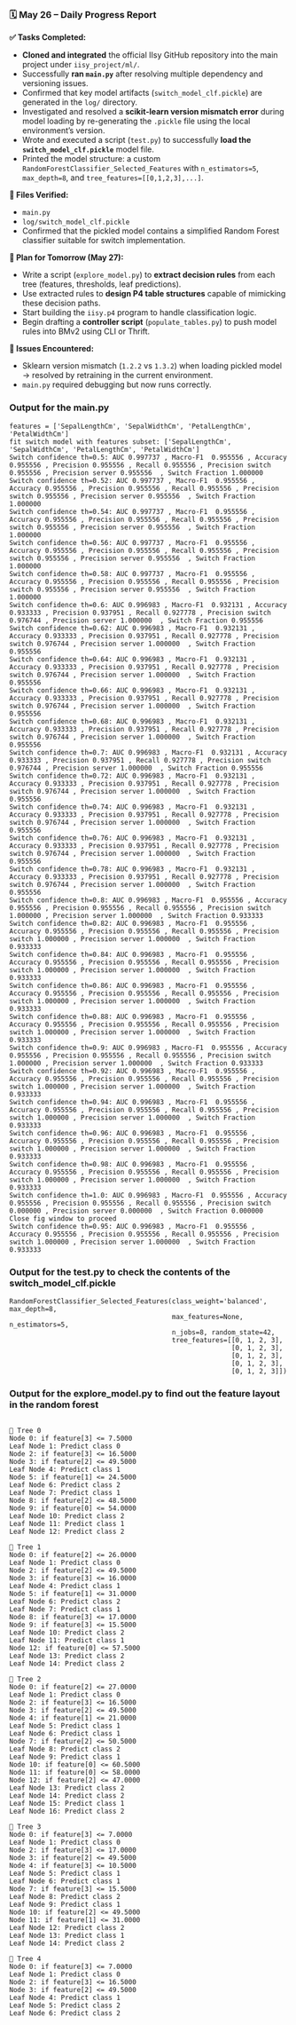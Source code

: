 ### 🗓️ **May 26 – Daily Progress Report**

**✅ Tasks Completed:**

* **Cloned and integrated** the official IIsy GitHub repository into the main project under `iisy_project/ml/`.
* Successfully **ran `main.py`** after resolving multiple dependency and versioning issues.
* Confirmed that key model artifacts (`switch_model_clf.pickle`) are generated in the `log/` directory.
* Investigated and resolved a **scikit-learn version mismatch error** during model loading by re-generating the `.pickle` file using the local environment’s version.
* Wrote and executed a script (`test.py`) to successfully **load the `switch_model_clf.pickle`** model file.
* Printed the model structure: a custom `RandomForestClassifier_Selected_Features` with `n_estimators=5`, `max_depth=8`, and `tree_features=[[0,1,2,3],...]`.

**📁 Files Verified:**

* `main.py`
* `log/switch_model_clf.pickle`
* Confirmed that the pickled model contains a simplified Random Forest classifier suitable for switch implementation.

**📌 Plan for Tomorrow (May 27):**

* Write a script (`explore_model.py`) to **extract decision rules** from each tree (features, thresholds, leaf predictions).
* Use extracted rules to **design P4 table structures** capable of mimicking these decision paths.
* Start building the `iisy.p4` program to handle classification logic.
* Begin drafting a **controller script** (`populate_tables.py`) to push model rules into BMv2 using CLI or Thrift.

**🚧 Issues Encountered:**

* Sklearn version mismatch (`1.2.2` vs `1.3.2`) when loading pickled model → resolved by retraining in the current environment.
* `main.py` required debugging but now runs correctly.

### Output for the main.py

```
features = ['SepalLengthCm', 'SepalWidthCm', 'PetalLengthCm', 'PetalWidthCm']
fit switch model with features subset: ['SepalLengthCm', 'SepalWidthCm', 'PetalLengthCm', 'PetalWidthCm']
Switch confidence th=0.5: AUC 0.997737 , Macro-F1  0.955556 , Accuracy 0.955556 , Precision 0.955556 , Recall 0.955556 , Precision switch 0.955556 , Precision server 0.955556  , Switch Fraction 1.000000
Switch confidence th=0.52: AUC 0.997737 , Macro-F1  0.955556 , Accuracy 0.955556 , Precision 0.955556 , Recall 0.955556 , Precision switch 0.955556 , Precision server 0.955556  , Switch Fraction 1.000000
Switch confidence th=0.54: AUC 0.997737 , Macro-F1  0.955556 , Accuracy 0.955556 , Precision 0.955556 , Recall 0.955556 , Precision switch 0.955556 , Precision server 0.955556  , Switch Fraction 1.000000
Switch confidence th=0.56: AUC 0.997737 , Macro-F1  0.955556 , Accuracy 0.955556 , Precision 0.955556 , Recall 0.955556 , Precision switch 0.955556 , Precision server 0.955556  , Switch Fraction 1.000000
Switch confidence th=0.58: AUC 0.997737 , Macro-F1  0.955556 , Accuracy 0.955556 , Precision 0.955556 , Recall 0.955556 , Precision switch 0.955556 , Precision server 0.955556  , Switch Fraction 1.000000
Switch confidence th=0.6: AUC 0.996983 , Macro-F1  0.932131 , Accuracy 0.933333 , Precision 0.937951 , Recall 0.927778 , Precision switch 0.976744 , Precision server 1.000000  , Switch Fraction 0.955556
Switch confidence th=0.62: AUC 0.996983 , Macro-F1  0.932131 , Accuracy 0.933333 , Precision 0.937951 , Recall 0.927778 , Precision switch 0.976744 , Precision server 1.000000  , Switch Fraction 0.955556
Switch confidence th=0.64: AUC 0.996983 , Macro-F1  0.932131 , Accuracy 0.933333 , Precision 0.937951 , Recall 0.927778 , Precision switch 0.976744 , Precision server 1.000000  , Switch Fraction 0.955556
Switch confidence th=0.66: AUC 0.996983 , Macro-F1  0.932131 , Accuracy 0.933333 , Precision 0.937951 , Recall 0.927778 , Precision switch 0.976744 , Precision server 1.000000  , Switch Fraction 0.955556
Switch confidence th=0.68: AUC 0.996983 , Macro-F1  0.932131 , Accuracy 0.933333 , Precision 0.937951 , Recall 0.927778 , Precision switch 0.976744 , Precision server 1.000000  , Switch Fraction 0.955556
Switch confidence th=0.7: AUC 0.996983 , Macro-F1  0.932131 , Accuracy 0.933333 , Precision 0.937951 , Recall 0.927778 , Precision switch 0.976744 , Precision server 1.000000  , Switch Fraction 0.955556
Switch confidence th=0.72: AUC 0.996983 , Macro-F1  0.932131 , Accuracy 0.933333 , Precision 0.937951 , Recall 0.927778 , Precision switch 0.976744 , Precision server 1.000000  , Switch Fraction 0.955556
Switch confidence th=0.74: AUC 0.996983 , Macro-F1  0.932131 , Accuracy 0.933333 , Precision 0.937951 , Recall 0.927778 , Precision switch 0.976744 , Precision server 1.000000  , Switch Fraction 0.955556
Switch confidence th=0.76: AUC 0.996983 , Macro-F1  0.932131 , Accuracy 0.933333 , Precision 0.937951 , Recall 0.927778 , Precision switch 0.976744 , Precision server 1.000000  , Switch Fraction 0.955556
Switch confidence th=0.78: AUC 0.996983 , Macro-F1  0.932131 , Accuracy 0.933333 , Precision 0.937951 , Recall 0.927778 , Precision switch 0.976744 , Precision server 1.000000  , Switch Fraction 0.955556
Switch confidence th=0.8: AUC 0.996983 , Macro-F1  0.955556 , Accuracy 0.955556 , Precision 0.955556 , Recall 0.955556 , Precision switch 1.000000 , Precision server 1.000000  , Switch Fraction 0.933333
Switch confidence th=0.82: AUC 0.996983 , Macro-F1  0.955556 , Accuracy 0.955556 , Precision 0.955556 , Recall 0.955556 , Precision switch 1.000000 , Precision server 1.000000  , Switch Fraction 0.933333
Switch confidence th=0.84: AUC 0.996983 , Macro-F1  0.955556 , Accuracy 0.955556 , Precision 0.955556 , Recall 0.955556 , Precision switch 1.000000 , Precision server 1.000000  , Switch Fraction 0.933333
Switch confidence th=0.86: AUC 0.996983 , Macro-F1  0.955556 , Accuracy 0.955556 , Precision 0.955556 , Recall 0.955556 , Precision switch 1.000000 , Precision server 1.000000  , Switch Fraction 0.933333
Switch confidence th=0.88: AUC 0.996983 , Macro-F1  0.955556 , Accuracy 0.955556 , Precision 0.955556 , Recall 0.955556 , Precision switch 1.000000 , Precision server 1.000000  , Switch Fraction 0.933333
Switch confidence th=0.9: AUC 0.996983 , Macro-F1  0.955556 , Accuracy 0.955556 , Precision 0.955556 , Recall 0.955556 , Precision switch 1.000000 , Precision server 1.000000  , Switch Fraction 0.933333
Switch confidence th=0.92: AUC 0.996983 , Macro-F1  0.955556 , Accuracy 0.955556 , Precision 0.955556 , Recall 0.955556 , Precision switch 1.000000 , Precision server 1.000000  , Switch Fraction 0.933333
Switch confidence th=0.94: AUC 0.996983 , Macro-F1  0.955556 , Accuracy 0.955556 , Precision 0.955556 , Recall 0.955556 , Precision switch 1.000000 , Precision server 1.000000  , Switch Fraction 0.933333
Switch confidence th=0.96: AUC 0.996983 , Macro-F1  0.955556 , Accuracy 0.955556 , Precision 0.955556 , Recall 0.955556 , Precision switch 1.000000 , Precision server 1.000000  , Switch Fraction 0.933333
Switch confidence th=0.98: AUC 0.996983 , Macro-F1  0.955556 , Accuracy 0.955556 , Precision 0.955556 , Recall 0.955556 , Precision switch 1.000000 , Precision server 1.000000  , Switch Fraction 0.933333
Switch confidence th=1.0: AUC 0.996983 , Macro-F1  0.955556 , Accuracy 0.955556 , Precision 0.955556 , Recall 0.955556 , Precision switch 0.000000 , Precision server 0.000000  , Switch Fraction 0.000000
Close fig window to proceed
Switch confidence th=0.95: AUC 0.996983 , Macro-F1  0.955556 , Accuracy 0.955556 , Precision 0.955556 , Recall 0.955556 , Precision switch 1.000000 , Precision server 1.000000  , Switch Fraction 0.933333
```

### Output for the test.py to check the contents of the switch_model_clf.pickle

```
RandomForestClassifier_Selected_Features(class_weight='balanced', max_depth=8,
                                         max_features=None, n_estimators=5,
                                         n_jobs=8, random_state=42,
                                         tree_features=[[0, 1, 2, 3],
                                                        [0, 1, 2, 3],
                                                        [0, 1, 2, 3],
                                                        [0, 1, 2, 3],
                                                        [0, 1, 2, 3]])
```

### Output for the explore_model.py to find out the feature layout in the random forest

```

🌳 Tree 0
Node 0: if feature[3] <= 7.5000
Leaf Node 1: Predict class 0
Node 2: if feature[3] <= 16.5000
Node 3: if feature[2] <= 49.5000
Leaf Node 4: Predict class 1
Node 5: if feature[1] <= 24.5000
Leaf Node 6: Predict class 2
Leaf Node 7: Predict class 1
Node 8: if feature[2] <= 48.5000
Node 9: if feature[0] <= 54.0000
Leaf Node 10: Predict class 2
Leaf Node 11: Predict class 1
Leaf Node 12: Predict class 2

🌳 Tree 1
Node 0: if feature[2] <= 26.0000
Leaf Node 1: Predict class 0
Node 2: if feature[2] <= 49.5000
Node 3: if feature[3] <= 16.0000
Leaf Node 4: Predict class 1
Node 5: if feature[1] <= 31.0000
Leaf Node 6: Predict class 2
Leaf Node 7: Predict class 1
Node 8: if feature[3] <= 17.0000
Node 9: if feature[3] <= 15.5000
Leaf Node 10: Predict class 2
Leaf Node 11: Predict class 1
Node 12: if feature[0] <= 57.5000
Leaf Node 13: Predict class 2
Leaf Node 14: Predict class 2

🌳 Tree 2
Node 0: if feature[2] <= 27.0000
Leaf Node 1: Predict class 0
Node 2: if feature[3] <= 16.5000
Node 3: if feature[2] <= 49.5000
Node 4: if feature[1] <= 21.0000
Leaf Node 5: Predict class 1
Leaf Node 6: Predict class 1
Node 7: if feature[2] <= 50.5000
Leaf Node 8: Predict class 2
Leaf Node 9: Predict class 1
Node 10: if feature[0] <= 60.5000
Node 11: if feature[0] <= 58.0000
Node 12: if feature[2] <= 47.0000
Leaf Node 13: Predict class 2
Leaf Node 14: Predict class 2
Leaf Node 15: Predict class 1
Leaf Node 16: Predict class 2

🌳 Tree 3
Node 0: if feature[3] <= 7.0000
Leaf Node 1: Predict class 0
Node 2: if feature[3] <= 17.0000
Node 3: if feature[2] <= 49.5000
Node 4: if feature[3] <= 10.5000
Leaf Node 5: Predict class 1
Leaf Node 6: Predict class 1
Node 7: if feature[3] <= 15.5000
Leaf Node 8: Predict class 2
Leaf Node 9: Predict class 1
Node 10: if feature[2] <= 49.5000
Node 11: if feature[1] <= 31.0000
Leaf Node 12: Predict class 2
Leaf Node 13: Predict class 1
Leaf Node 14: Predict class 2

🌳 Tree 4
Node 0: if feature[3] <= 7.0000
Leaf Node 1: Predict class 0
Node 2: if feature[3] <= 16.5000
Node 3: if feature[2] <= 49.5000
Leaf Node 4: Predict class 1
Leaf Node 5: Predict class 2
Leaf Node 6: Predict class 2
```

